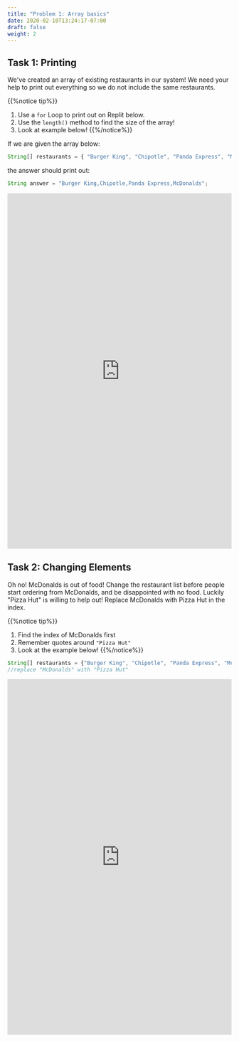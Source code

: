 ```yaml
---
title: "Problem 1: Array basics"
date: 2020-02-10T13:24:17-07:00
draft: false
weight: 2
---
```

<!--<link rel="stylesheet" href="../../style.css">-->

## Task 1: Printing

We've created an array of existing restaurants in our system! We need your help to print out everything so we do not include the same restaurants.

{{%notice tip%}}
1. Use a `for` Loop to print out on Replit below.
2. Use the `length()` method to find the size of the array!
3. Look at example below!
{{%/notice%}}

If we are given the array below:

```js javascript
String[] restaurants = { "Burger King", "Chipotle", "Panda Express", "McDonalds" };
```

the answer should print out:

```js javascript
String answer = "Burger King,Chipotle,Panda Express,McDonalds";
```

<iframe height="800px" width="100%" src="https://replit.com/@nuevofoundation/Problem-1-getRestaurant?lite=true" scrolling="no" frameborder="no" allowtransparency="true" allowfullscreen="true" sandbox="allow-forms allow-pointer-lock allow-popups allow-same-origin allow-scripts allow-modals"></iframe>

## Task 2: Changing Elements

Oh no! McDonalds is out of food! Change the restaurant list before people start ordering from McDonalds, and be disappointed with no food. Luckily "Pizza Hut" is willing to help out! Replace McDonalds with Pizza Hut in the index.

{{%notice tip%}}
1. Find the index of McDonalds first
2. Remember quotes around `"Pizza Hut"`
3. Look at the example below!
{{%/notice%}}

```js javascript
String[] restaurants = {"Burger King", "Chipotle", "Panda Express", "McDonalds"};
//replace "McDonalds" with "Pizza Hut"

```

<iframe height="800px" width="100%" src="https://replit.com/@nuevofoundation/Problem-2-insertRestaurant?lite=true" scrolling="no" frameborder="no" allowtransparency="true" allowfullscreen="true" sandbox="allow-forms allow-pointer-lock allow-popups allow-same-origin allow-scripts allow-modals"></iframe>